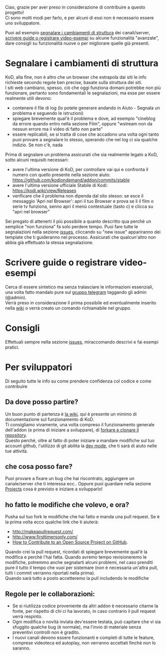Ciao, grazie per aver preso in considerazione di contribuire a questo progetto!<br>
Ci sono molti modi per farlo, e per alcuni di essi non è necessario essere uno sviluppatore.

Puoi ad esempio [segnalare i cambiamenti di struttura](#segnalare-i-cambiamenti-di-struttura) dei canali/server, [scrivere guide o registrare video-esempi](#scrivere-guide-o-registrare-video-esempi) su alcune funzionalità "avanzate", dare consigli su funzionalità nuove o per migliorare quelle già presenti. 

# Segnalare i cambiamenti di struttura
KoD, alla fine, non è altro che un browser che estrapola dai siti le info richieste secondo regole ben precise, basate sulla struttura dei siti.<br>
I siti web cambiano, spesso, ciò che oggi funziona domani potrebbe non più funzionare, pertanto sono fondamentali le segnalazioni, ma esse per essere realmente utili devono:
- contenere il file di log (lo potete generare andando in Aiuto - Segnala un problema e seguendo le istruzioni)
- spiegare brevemente qual'è il problema e dove, ad esempio "cineblog da errore quando entro nella sezione Film", oppure "wstream non da nessun errore ma il video di fatto non parte"
- essere replicabili, se si tratta di cose che accadono una volta ogni tanto puoi provare a segnalare lo stesso, sperando che nel log ci sia qualche indizio. Se non c'è, nada

Prima di segnalare un problema assicurati che sia realmemte legato a KoD, sotto alcuni requisiti necessari:
- avere l'ultima versione di KoD, per controllare vai qui e confronta il numero con quello presente nella sezione aiuto: https://github.com/kodiondemand/addon/commits/stable
- avere l'ultima versione ufficiale Stabile di Kodi: https://kodi.wiki/view/Releases
- verificare che il problema non dipenda dal sito stesso: se esce il messaggio 'Apri nel Browser': apri il tuo Browser e prova se li il film o serie tv funziona, senno apri il menù contestuale (tasto c) e clicca su "apri nel browser"

Sei pregato di attenerti il più possibile a quanto descritto qua perchè un semplice "non funziona" fa solo perdere tempo.
Puoi fare tutte le segnalazioni nella sezione [issues](https://github.com/kodiondemand/addon/issues), cliccando su "new issue" appariranno dei template che ti guideranno nel processo.
Assicurati che qualcun'altro non abbia già effettuato la stessa segnalazione.

# Scrivere guide o registrare video-esempi
Cerca di essere sintetico ma senza tralasciare le informazioni essenziali, una volta fatto mandalo pure sul [gruppo telegram](https://t.me/kodiondemand) taggando gli admin (@admin).<br>
Verrà preso in considerazione il prima possibile ed eventualmente inserito nella [wiki](https://github.com/kodiondemand/addon/wiki) o verrà creato un comando richiamabile nel gruppo.

# Consigli
Effettuali sempre nella sezione [issues](https://github.com/kodiondemand/addon/issues), miraccomando descrivi e fai esempi pratici.<br>

# Per sviluppatori

Di seguito tutte le info su come prendere confidenza col codice e come contribuire

## Da dove posso partire?
Un buon punto di partenza è [la wiki](https://github.com/kodiondemand/addon/wiki), qui è presente un minimo di documentazione sul funzionamento di KoD.<br>
Ti consigliamo vivamente, una volta compreso il funzionamento generale dell'addon (e prima di iniziare a sviluppare), di [forkare e clonare il repository](https://help.github.com/en/github/getting-started-with-github/fork-a-repo).<br>
Questo perchè, oltre al fatto di poter iniziare a mandare modifiche sul tuo account github, l'utilizzo di git abilita la [dev mode](https://github.com/kodiondemand/addon/wiki/dev-mode), che ti sarà di aiuto nelle tue attività.

## che cosa posso fare?
Puoi provare a fixare un bug che hai riscontrato, aggiungere un canale/server che ti interessa ecc..
Oppure puoi guardare nella sezione [Projects](https://github.com/kodiondemand/addon/projects) cosa è previsto e iniziare a svilupparlo!

## ho fatto le modifiche che volevo, e ora?
Pusha sul tuo fork le modifiche che hai fatto e manda una pull request. Se è la prima volta ecco qualche link che ti aiuterà:
- http://makeapullrequest.com/
- http://www.firsttimersonly.com/
- [How to Contribute to an Open Source Project on GitHub](https://egghead.io/series/how-to-contribute-to-an-open-source-project-on-github).

Quando crei la pull request, ricordati di spiegare brevemente qual'è la modifica e perchè l'hai fatta.
Quando avremo tempo revisioneremo le modifiche, potremmo anche segnalarti alcuni problemi, nel caso prenditi pure il tutto il tempo che vuoi per sistemare (non è necessaria un'altra pull, tutti i commit verranno riportati nella prima).<br>
Quando sarà tutto a posto accetteremo la pull includendo le modifiche

## Regole per le collaborazioni:
- Se si riutilizza codice proveniente da altri addon è necessario citarne la fonte, per rispetto di chi ci ha lavorato, in caso contrario il pull request verrà respinto.
- Ogni modifica o novità inviata dev'essere testata, può capitare che vi sia sfuggito qualche bug (è normale), ma l'invio di materiale senza preventivi controlli non è gradito.
- I nuovi canali devono essere funzionanti e completi di tutte le feature, comprese videoteca ed autoplay, non verranno accettati finchè non lo saranno.
